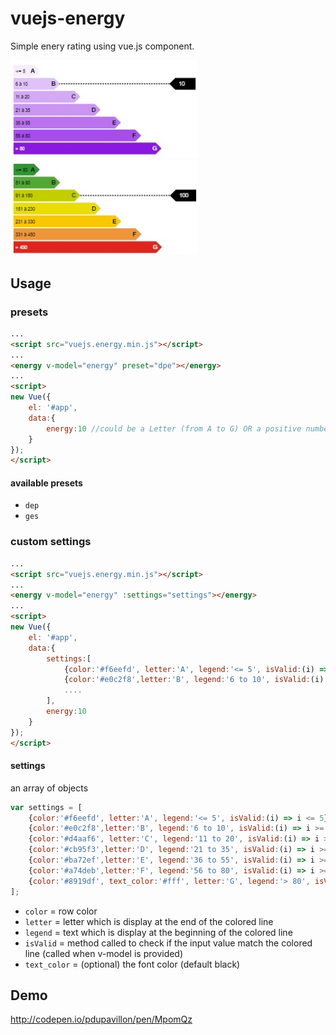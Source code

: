 # vuejs-energy

Simple enery rating using vue.js component.

<img src="doc/pictures/ges.jpg" width="300px" />
<img src="doc/pictures/dpe.jpg" width="300px" />

## Usage
### presets
```html
...
<script src="vuejs.energy.min.js"></script>
...
<energy v-model="energy" preset="dpe"></energy>
...
<script>
new Vue({
    el: '#app',
    data:{
        energy:10 //could be a Letter (from A to G) OR a positive number
    }
});
</script>
```

#### available presets
* `dep`
* `ges`

### custom settings
```html
...
<script src="vuejs.energy.min.js"></script>
...
<energy v-model="energy" :settings="settings"></energy>
...
<script>
new Vue({
    el: '#app',
    data:{
        settings:[
            {color:'#f6eefd', letter:'A', legend:'<= 5', isValid:(i) => i <= 5},
            {color:'#e0c2f8',letter:'B', legend:'6 to 10', isValid:(i) => i >= 6 && i <= 10},
            ....
        ],
        energy:10
    }
});
</script>
```
#### settings
an array of objects
```javascript
var settings = [
    {color:'#f6eefd', letter:'A', legend:'<= 5', isValid:(i) => i <= 5},
    {color:'#e0c2f8',letter:'B', legend:'6 to 10', isValid:(i) => i >= 6 && i <= 10},
    {color:'#d4aaf6', letter:'C', legend:'11 to 20', isValid:(i) => i >= 11 && i <= 20},
    {color:'#cb95f3',letter:'D', legend:'21 to 35', isValid:(i) => i >= 21 && i <= 35},
    {color:'#ba72ef',letter:'E', legend:'36 to 55', isValid:(i) => i >= 36 && i <= 55},
    {color:'#a74deb',letter:'F', legend:'56 to 80', isValid:(i) => i >= 56 && i <= 80},
    {color:'#8919df', text_color:'#fff', letter:'G', legend:'> 80', isValid:(i) => i > 80}
];
```
* `color` = row color
* `letter` = letter which is display at the end of the colored line
* `legend` = text which is display at the beginning of the colored line
* `isValid` = method called to check if the input value match the colored line (called when v-model is provided)
* `text_color` = (optional) the font color (default black)



## Demo
http://codepen.io/pdupavillon/pen/MpomQz
